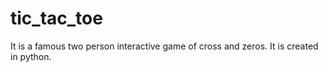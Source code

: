 # tic_tac_toe
It is a famous two person interactive game of cross and zeros.
It is created in python.

